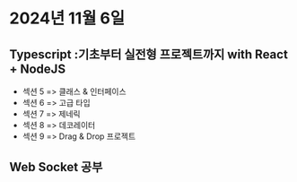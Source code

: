 # 2024년 11월 6일

## Typescript :기초부터 실전형 프로젝트까지 with React + NodeJS

- 섹션 5 => 클래스 & 인터페이스
- 섹션 6 => 고급 타입
- 섹션 7 => 제네릭
- 섹션 8 => 데코레이터
- 섹션 9 => Drag & Drop 프로젝트

## Web Socket 공부
